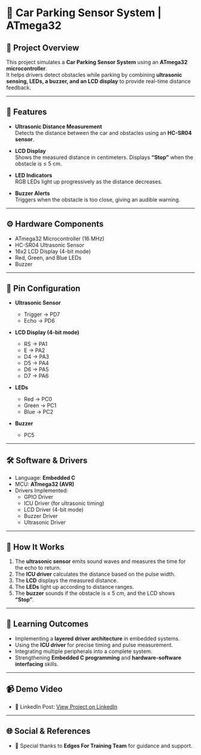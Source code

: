 # 🚗 Car Parking Sensor System | ATmega32

## 📌 Project Overview
This project simulates a **Car Parking Sensor System** using an **ATmega32 microcontroller**.  
It helps drivers detect obstacles while parking by combining **ultrasonic sensing, LEDs, a buzzer, and an LCD display** to provide real-time distance feedback.

---

## 🎯 Features
- **Ultrasonic Distance Measurement**  
  Detects the distance between the car and obstacles using an **HC-SR04 sensor**.  

- **LCD Display**  
  Shows the measured distance in centimeters. Displays **“Stop”** when the obstacle is ≤ 5 cm.  

- **LED Indicators**  
  RGB LEDs light up progressively as the distance decreases.  

- **Buzzer Alerts**  
  Triggers when the obstacle is too close, giving an audible warning.  

---

## ⚙️ Hardware Components
- ATmega32 Microcontroller (16 MHz)  
- HC-SR04 Ultrasonic Sensor  
- 16x2 LCD Display (4-bit mode)  
- Red, Green, and Blue LEDs  
- Buzzer  

---

## 🔌 Pin Configuration
- **Ultrasonic Sensor**  
  - Trigger → PD7  
  - Echo → PD6  

- **LCD Display (4-bit mode)**  
  - RS → PA1  
  - E → PA2  
  - D4 → PA3  
  - D5 → PA4  
  - D6 → PA5  
  - D7 → PA6  

- **LEDs**  
  - Red → PC0  
  - Green → PC1  
  - Blue → PC2  

- **Buzzer**  
  - PC5  

---

## 🛠️ Software & Drivers
- Language: **Embedded C**  
- MCU: **ATmega32 (AVR)**  
- Drivers Implemented:  
  - GPIO Driver  
  - ICU Driver (for ultrasonic timing)  
  - LCD Driver (4-bit mode)  
  - Buzzer Driver  
  - Ultrasonic Driver  

---

## 📖 How It Works
1. The **ultrasonic sensor** emits sound waves and measures the time for the echo to return.  
2. The **ICU driver** calculates the distance based on the pulse width.  
3. The **LCD** displays the measured distance.  
4. The **LEDs** light up according to distance ranges.  
5. The **buzzer** sounds if the obstacle is ≤ 5 cm, and the LCD shows **“Stop”**.  

---

## 🚀 Learning Outcomes
- Implementing a **layered driver architecture** in embedded systems.  
- Using the **ICU driver** for precise timing and pulse measurement.  
- Integrating multiple peripherals into a complete system.  
- Strengthening **Embedded C programming** and **hardware-software interfacing** skills.  

---

## 📹 Demo Video
- 📌 LinkedIn Post: [View Project on LinkedIn](https://www.linkedin.com/posts/moamr04_embeddedsystems-avr-ultrasonicsensor-activity-7379508713767714816-6Lwm)  

---

## 🌐 Social & References
- 🙏 Special thanks to **Edges For Training Team** for guidance and support.  

